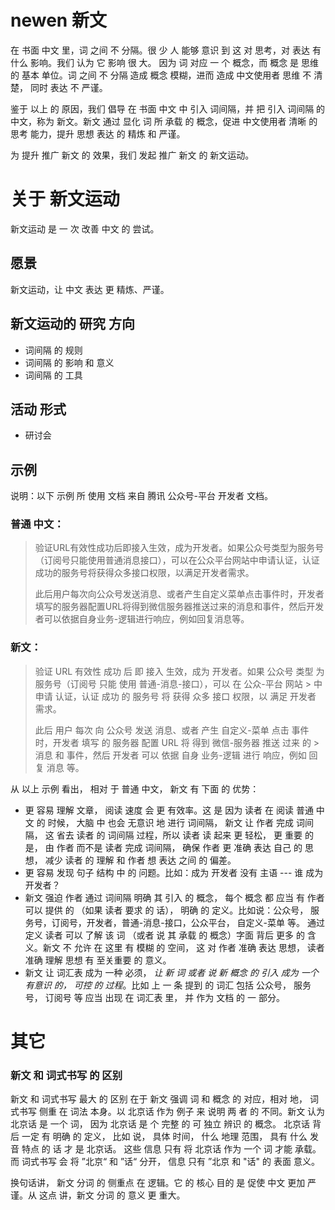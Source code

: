 newen 新文
===========
在  书面 中文 里，词 之间 不 分隔。很 少 人 能够 意识 到 这 对 思考，对 表达 有 什么 影响。我们 认为 它 影响 很 大。  因为 词 对应 一 个 概念，而 概念 是 思维 的 基本 单位。词 之间 不 分隔 造成 概念 模糊，进而 造成 中文使用者 思维 不 清楚， 同时 表达 不 严谨。

鉴于 以上 的 原因，我们 倡导 在 书面 中文 中 引入 词间隔，并 把 引入 词间隔 的 中文，称为 新文。新文 通过 显化 词 所 承载 的 概念，促进 中文使用者 清晰 的 思考 能力，提升 思想 表达 的 精炼 和 严谨。 

为 提升 推广 新文 的 效果，我们 发起 推广 新文 的 新文运动。

关于 新文运动
=============
新文运动 是 一 次 改善 中文 的 尝试。 


愿景
----
新文运动，让 中文 表达 更 精炼、严谨。

新文运动的 研究 方向
-----------------
- 词间隔 的 规则
- 词间隔 的 影响 和 意义
- 词间隔 的 工具

活动 形式
--------
- 研讨会

示例
---

说明：以下 示例 所 使用 文档 来自 腾讯 公众号-平台 开发者 文档。

### 普通 中文：
> 验证URL有效性成功后即接入生效，成为开发者。如果公众号类型为服务号（订阅号只能使用普通消息接口），可以在公众平台网站中申请认证，认证成功的服务号将获得众多接口权限，以满足开发者需求。
> 
> 此后用户每次向公众号发送消息、或者产生自定义菜单点击事件时，开发者填写的服务器配置URL将得到微信服务器推送过来的消息和事件，然后开发者可以依据自身业务-逻辑进行响应，例如回复消息等。

### 新文：
> 验证 URL 有效性 成功 后 即 接入 生效，成为 开发者。如果 公众号 类型 为 服务号（订阅号 只能 使用 普通-消息-接口），可以 在 公众-平台 网站 > 中 申请 认证，认证 成功 的 服务号 将 获得 众多 接口 权限，以 满足 开发者 需求。
> 
> 此后 用户 每次 向 公众号 发送 消息、或者 产生 自定义-菜单 点击 事件 时，开发者 填写 的 服务器 配置 URL 将 得到 微信-服务器 推送 过来 的 > 消息 和 事件，然后 开发者 可以 依据 自身 业务-逻辑 进行 响应，例如 回复 消息 等。

从 以上 示例 看出， 相对 于 普通 中文， 新文 有 下面 的 优势：
- 更 容易 理解 文章， 阅读 速度 会 更 有效率。这 是 因为 读者 在 阅读 普通 中文 的 时候， 大脑 中 也会 无意识 地 进行 词间隔， 新文  让 作者 完成 词间隔， 这 省去 读者 的 词间隔 过程，所以 读者 读 起来 更 轻松， 更 重要 的 是， 由 作者 而不是 读者 完成 词间隔， 确保 作者 更 准确 表达 自己 的 思想， 减少 读者 的 理解 和 作者 想 表达 之间 的 偏差。
- 更 容易 发现 句子 结构 中 的 问题。比如：成为 开发者 没有 主语 --- 谁 成为 开发者？
- 新文 强迫 作者 通过 词间隔 明确 其 引入 的 概念， 每个 概念 都 应当 有 作者 可以 提供 的 （如果 读者 要求 的 话）， 明确 的 定义。比如说：公众号， 服务号，订阅号，开发者，普通-消息-接口，公众平台， 自定义-菜单 等。 通过 定义 读者 可以 了解 该 词 （或者 说 其 承载 的 概念）字面 背后 更多 的 含义。新文 不 允许 在 这里 有 模糊 的 空间， 这 对 作者 准确 表达 思想， 读者 准确 理解 思想 有 至关重要 的 意义。
- 新文 让 词汇表 成为 一种 必须， *让 新 词 或者 说 新 概念 的 引入 成为 一个 有意识 的， 可控 的 过程*。比如 上 一 条 提到 的 词汇 包括 公众号， 服务号， 订阅号 等 应当 出现 在 词汇表 里， 并 作为 文档 的 一 部分。

其它
====

### 新文 和 词式书写 的 区别
新文 和 词式书写 最大 的 区别 在于 新文 强调 词 和 概念 的 对应，相对 地， 词式书写 侧重 在 词法 本身。以 北京话 作为 例子 来 说明 两 者 的 不同。新文 认为 北京话 是 一个 词， 因为 北京话 是 个 完整 的 可 独立 辨识 的 概念。 北京话 背后 一定 有 明确 的 定义， 比如 说， 具体 时间， 什么 地理 范围， 具有 什么 发音 特点 的 话 才 是 北京话。 这些 信息 只有 将 北京话 作为 一个 词 才能 承载。 而 词式书写 会 将 ”北京“ 和 ”话“ 分开， 信息 只有 ”北京 和 "话" 的 表面 意义。

换句话讲， 新文 分词 的 侧重点 在 逻辑。它 的 核心 目的 是 促使 中文 更加 严谨。从 这点 讲，新文 分词 的 意义 更 重大。




